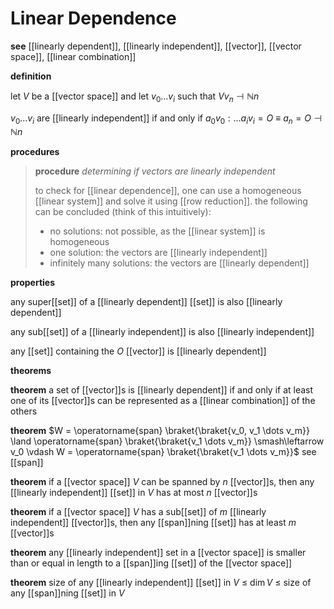 # Linear Dependence

**see** [[linearly dependent]], [[linearly independent]], [[vector]], [[vector space]], [[linear combination]]

**definition**

let $V$ be a [[vector space]] and let $v_0 \dots v_i$ such that $V v_n \dashv \mathbb N n$

$v_0 \dots v_i$ are [[linearly independent]] if and only if $a_0v_0 : \dots a_iv_i = O\ \equiv\ a_n = O \dashv \mathbb N n$

**procedures**

> **procedure** _determining if vectors are linearly independent_
>
> to check for [[linear dependence]], one can use a homogeneous [[linear system]] and solve it using [[row reduction]]. the following can be concluded (think of this intuitively):
>
> - no solutions: not possible, as the [[linear system]] is homogeneous
> - one solution: the vectors are [[linearly independent]]
> - infinitely many solutions: the vectors are [[linearly dependent]]

**properties**

any super[[set]] of a [[linearly dependent]] [[set]] is also [[linearly dependent]]

any sub[[set]] of a [[linearly independent]] is also [[linearly independent]]

any [[set]] containing the $O$ [[vector]] is [[linearly dependent]]

**theorems**

**theorem** a set of [[vector]]s is [[linearly dependent]] if and only if at least one of its [[vector]]s can be represented as a [[linear combination]] of the others

**theorem** $W = \operatorname{span} \braket{\braket{v_0, v_1 \dots v_m}} \land \operatorname{span} \braket{\braket{v_1 \dots v_m}} \smash\leftarrow v_0 \vdash W = \operatorname{span} \braket{\braket{v_1 \dots v_m}}$ see [[span]]

**theorem** if a [[vector space]] $V$ can be spanned by $n$ [[vector]]s, then any [[linearly independent]] [[set]] in $V$ has at most $n$ [[vector]]s

**theorem** if a [[vector space]] $V$ has a sub[[set]] of $m$ [[linearly independent]] [[vector]]s, then any [[span]]ning [[set]] has at least $m$ [[vector]]s

**theorem** any [[linearly independent]] set in a [[vector space]] is smaller than or equal in length to a [[span]]ing [[set]] of the [[vector space]]

**theorem** size of any [[linearly independent]] [[set]] in $V$ $\le$ $\dim V$ $\le$ size of any [[span]]ning [[set]] in $V$
